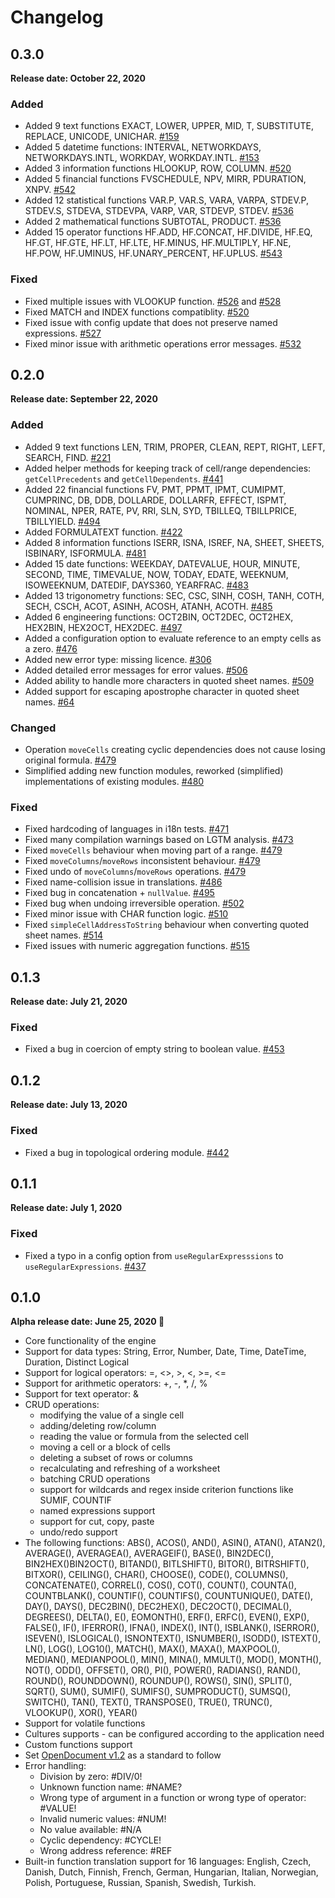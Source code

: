 # Changelog

## 0.3.0
**Release date: October 22, 2020**

### Added
- Added 9 text functions EXACT, LOWER, UPPER, MID, T, SUBSTITUTE, REPLACE, UNICODE, UNICHAR. [#159](https://github.com/handsontable/hyperformula/issues/159)
- Added 5 datetime functions: INTERVAL, NETWORKDAYS, NETWORKDAYS.INTL, WORKDAY, WORKDAY.INTL. [#153](https://github.com/handsontable/hyperformula/issues/153)
- Added 3 information functions HLOOKUP, ROW, COLUMN. [#520](https://github.com/handsontable/hyperformula/pull/520)
- Added 5 financial functions FVSCHEDULE, NPV, MIRR, PDURATION, XNPV. [#542](https://github.com/handsontable/hyperformula/pull/542)
- Added 12 statistical functions VAR.P, VAR.S, VARA, VARPA, STDEV.P, STDEV.S, STDEVA, STDEVPA, VARP, VAR, STDEVP, STDEV. [#536](https://github.com/handsontable/hyperformula/pull/536)
- Added 2 mathematical functions SUBTOTAL, PRODUCT. [#536](https://github.com/handsontable/hyperformula/pull/536)
- Added 15 operator functions HF.ADD, HF.CONCAT, HF.DIVIDE, HF.EQ, HF.GT, HF.GTE, HF.LT, HF.LTE, HF.MINUS, HF.MULTIPLY, HF.NE, HF.POW, HF.UMINUS, HF.UNARY_PERCENT, HF.UPLUS. [#543](https://github.com/handsontable/hyperformula/pull/543)

### Fixed
- Fixed multiple issues with VLOOKUP function. [#526](https://github.com/handsontable/hyperformula/issues/526) and  [#528](https://github.com/handsontable/hyperformula/issues/528)
- Fixed MATCH and INDEX functions compatiblity. [#520](https://github.com/handsontable/hyperformula/pull/520)
- Fixed issue with config update that does not preserve named expressions. [#527](https://github.com/handsontable/hyperformula/issues/527)
- Fixed minor issue with arithmetic operations error messages. [#532](https://github.com/handsontable/hyperformula/issues/532)

## 0.2.0
**Release date: September 22, 2020**

### Added
- Added 9 text functions LEN, TRIM, PROPER, CLEAN, REPT, RIGHT, LEFT, SEARCH, FIND. [#221](https://github.com/handsontable/hyperformula/issues/221)
- Added helper methods for keeping track of cell/range dependencies: `getCellPrecedents` and `getCellDependents`. [#441](https://github.com/handsontable/hyperformula/issues/441)
- Added 22 financial functions FV, PMT, PPMT, IPMT, CUMIPMT, CUMPRINC, DB, DDB, DOLLARDE, DOLLARFR, EFFECT, ISPMT, NOMINAL, NPER, RATE, PV, RRI, SLN, SYD, TBILLEQ, TBILLPRICE, TBILLYIELD. [#494](https://github.com/handsontable/hyperformula/issues/494)
- Added FORMULATEXT function. [#422](https://github.com/handsontable/hyperformula/pull/422)
- Added 8 information functions ISERR, ISNA, ISREF, NA, SHEET, SHEETS, ISBINARY, ISFORMULA. [#481](https://github.com/handsontable/hyperformula/issues/481)
- Added 15 date functions: WEEKDAY, DATEVALUE, HOUR, MINUTE, SECOND, TIME, TIMEVALUE, NOW, TODAY, EDATE, WEEKNUM, ISOWEEKNUM, DATEDIF, DAYS360, YEARFRAC. [#483](https://github.com/handsontable/hyperformula/issues/483)
- Added 13 trigonometry functions: SEC, CSC, SINH, COSH, TANH, COTH, SECH, CSCH, ACOT, ASINH, ACOSH, ATANH, ACOTH. [#485](https://github.com/handsontable/hyperformula/issues/485)
- Added 6 engineering functions: OCT2BIN, OCT2DEC, OCT2HEX, HEX2BIN, HEX2OCT, HEX2DEC. [#497](https://github.com/handsontable/hyperformula/issues/497)
- Added a configuration option to evaluate reference to an empty cells as a zero. [#476](https://github.com/handsontable/hyperformula/issues/476)
- Added new error type: missing licence. [#306](https://github.com/handsontable/hyperformula/issues/306)
- Added detailed error messages for error values. [#506](https://github.com/handsontable/hyperformula/issues/506)
- Added ability to handle more characters in quoted sheet names. [#509](https://github.com/handsontable/hyperformula/issues/509)
- Added support for escaping apostrophe character in quoted sheet names. [#64](https://github.com/handsontable/hyperformula/issues/64)

### Changed
- Operation `moveCells` creating cyclic dependencies does not cause losing original formula. [#479](https://github.com/handsontable/hyperformula/issues/479)
- Simplified adding new function modules, reworked (simplified) implementations of existing modules. [#480](https://github.com/handsontable/hyperformula/issues/480)

### Fixed
- Fixed hardcoding of languages in i18n tests. [#471](https://github.com/handsontable/hyperformula/issues/471)
- Fixed many compilation warnings based on LGTM analysis. [#473](https://github.com/handsontable/hyperformula/issues/473)
- Fixed `moveCells` behaviour when moving part of a range. [#479](https://github.com/handsontable/hyperformula/issues/479)
- Fixed `moveColumns`/`moveRows` inconsistent behaviour. [#479](https://github.com/handsontable/hyperformula/issues/479)
- Fixed undo of `moveColumns`/`moveRows` operations. [#479](https://github.com/handsontable/hyperformula/issues/479)
- Fixed name-collision issue in translations. [#486](https://github.com/handsontable/hyperformula/issues/486)
- Fixed bug in concatenation + `nullValue`. [#495](https://github.com/handsontable/hyperformula/issues/495)
- Fixed bug when undoing irreversible operation. [#502](https://github.com/handsontable/hyperformula/issues/502)
- Fixed minor issue with CHAR function logic. [#510](https://github.com/handsontable/hyperformula/issues/510)
- Fixed `simpleCellAddressToString` behaviour when converting quoted sheet names. [#514](https://github.com/handsontable/hyperformula/issues/514)
- Fixed issues with numeric aggregation functions. [#515](https://github.com/handsontable/hyperformula/issues/515)

## 0.1.3
**Release date: July 21, 2020**

### Fixed
- Fixed a bug in coercion of empty string to boolean value. [#453](https://github.com/handsontable/hyperformula/issues/453)

## 0.1.2
**Release date: July 13, 2020**

### Fixed
- Fixed a bug in topological ordering module. [#442](https://github.com/handsontable/hyperformula/issues/442)

## 0.1.1
**Release date: July 1, 2020**

### Fixed
- Fixed a typo in a config option from `useRegularExpresssions` to `useRegularExpressions`. [#437](https://github.com/handsontable/hyperformula/issues/437)

## 0.1.0

**Alpha release date: June 25, 2020 🎉**

* Core functionality of the engine
* Support for data types: String, Error, Number, Date, Time, DateTime,
Duration, Distinct Logical
* Support for logical operators: =, <>, >, <, >=, <=
* Support for arithmetic operators: +, -, *, /, %
* Support for text operator: &
* CRUD operations:
   - modifying the value of a single cell
   - adding/deleting row/column
   - reading the value or formula from the selected cell
   - moving a cell or a block of cells
   - deleting a subset of rows or columns
   - recalculating and refreshing of a worksheet
   - batching CRUD operations
   - support for wildcards and regex inside criterion functions
   like SUMIF, COUNTIF
   - named expressions support
   - support for cut, copy, paste
   - undo/redo support
* The following functions: ABS(), ACOS(), AND(), ASIN(), ATAN(), ATAN2(), AVERAGE(), AVERAGEA(), AVERAGEIF(), BASE(), BIN2DEC(), BIN2HEX()BIN2OCT(), BITAND(), BITLSHIFT(), BITOR(), BITRSHIFT(), BITXOR(), CEILING(), CHAR(), CHOOSE(), CODE(), COLUMNS(), CONCATENATE(), CORREL(),
COS(), COT(), COUNT(), COUNTA(), COUNTBLANK(), COUNTIF(), COUNTIFS(), COUNTUNIQUE(), DATE(), DAY(), DAYS(), DEC2BIN(), DEC2HEX(), DEC2OCT(), DECIMAL(), DEGREES(), DELTA(), E(), EOMONTH(), ERF(), ERFC(), EVEN(), EXP(), FALSE(), IF(), IFERROR(), IFNA(), INDEX(), INT(), ISBLANK(), ISERROR(), ISEVEN(), ISLOGICAL(), ISNONTEXT(), ISNUMBER(), ISODD(), ISTEXT(), LN(), LOG(), LOG10(), MATCH(), MAX(), MAXA(), MAXPOOL(), MEDIAN(), MEDIANPOOL(), MIN(), MINA(), MMULT(), MOD(), MONTH(), NOT(), ODD(), OFFSET(), OR(), PI(), POWER(), RADIANS(), RAND(), ROUND(), ROUNDDOWN(), ROUNDUP(), ROWS(), SIN(), SPLIT(), SQRT(), SUM(), SUMIF(), SUMIFS(), SUMPRODUCT(), SUMSQ(), SWITCH(), TAN(), TEXT(), TRANSPOSE(), TRUE(), TRUNC(), VLOOKUP(), XOR(), YEAR()
* Support for volatile functions
* Cultures supports - can be configured according to the application need
* Custom functions support
* Set [OpenDocument v1.2](http://docs.oasis-open.org/office/v1.2/OpenDocument-v1.2-part2.html)
as a standard to follow
*  Error handling:
   - Division by zero: #DIV/0!
   - Unknown function name: #NAME?
   - Wrong type of argument in a function or wrong type of
   operator: #VALUE!
   - Invalid numeric values: #NUM!
   - No value available: #N/A
   - Cyclic dependency: #CYCLE!
   - Wrong address reference: #REF
* Built-in function translation support for 16 languages: English, Czech,
Danish, Dutch, Finnish, French, German, Hungarian, Italian, Norwegian,
Polish, Portuguese, Russian, Spanish, Swedish, Turkish.
